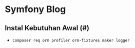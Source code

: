 # Symfony Blog

## Instal Kebutuhan Awal (#)

- `composer req orm profiler orm-fixtures maker logger`
